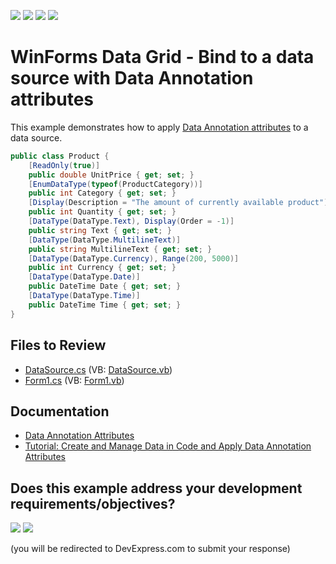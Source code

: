 <!-- default badges list -->
![](https://img.shields.io/endpoint?url=https://codecentral.devexpress.com/api/v1/VersionRange/128624108/24.2.1%2B)
[![](https://img.shields.io/badge/Open_in_DevExpress_Support_Center-FF7200?style=flat-square&logo=DevExpress&logoColor=white)](https://supportcenter.devexpress.com/ticket/details/T162611)
[![](https://img.shields.io/badge/📖_How_to_use_DevExpress_Examples-e9f6fc?style=flat-square)](https://docs.devexpress.com/GeneralInformation/403183)
[![](https://img.shields.io/badge/💬_Leave_Feedback-feecdd?style=flat-square)](#does-this-example-address-your-development-requirementsobjectives)
<!-- default badges end -->

# WinForms Data Grid - Bind to a data source with Data Annotation attributes

This example demonstrates how to apply [Data Annotation attributes](https://docs.devexpress.com/WindowsForms/18273/common-features/data-binding/data-annotation-attributes) to a data source.

```csharp
public class Product {
    [ReadOnly(true)]
    public double UnitPrice { get; set; }
    [EnumDataType(typeof(ProductCategory))]
    public int Category { get; set; }
    [Display(Description = "The amount of currently available product")]
    public int Quantity { get; set; }
    [DataType(DataType.Text), Display(Order = -1)]
    public string Text { get; set; }
    [DataType(DataType.MultilineText)]
    public string MultilineText { get; set; }
    [DataType(DataType.Currency), Range(200, 5000)]
    public int Currency { get; set; }
    [DataType(DataType.Date)]
    public DateTime Date { get; set; }
    [DataType(DataType.Time)]
    public DateTime Time { get; set; }
}
```


## Files to Review

* [DataSource.cs](./CS/GridDataAttributes/DataSource.cs) (VB: [DataSource.vb](./VB/GridDataAttributes/DataSource.vb))
* [Form1.cs](./CS/GridDataAttributes/Form1.cs) (VB: [Form1.vb](./VB/GridDataAttributes/Form1.vb))


## Documentation

* [Data Annotation Attributes](https://docs.devexpress.com/WindowsForms/18273/common-features/data-binding/data-annotation-attributes)
* [Tutorial: Create and Manage Data in Code and Apply Data Annotation Attributes](https://docs.devexpress.com/WindowsForms/114704/controls-and-libraries/data-grid/getting-started/walkthroughs/data-binding-and-working-with-columns/tutorial-create-and-manage-data-in-code-and-apply-data-annotation-attributes)
<!-- feedback -->
## Does this example address your development requirements/objectives?

[<img src="https://www.devexpress.com/support/examples/i/yes-button.svg"/>](https://www.devexpress.com/support/examples/survey.xml?utm_source=github&utm_campaign=winforms-grid-data-annotation-attributes&~~~was_helpful=yes) [<img src="https://www.devexpress.com/support/examples/i/no-button.svg"/>](https://www.devexpress.com/support/examples/survey.xml?utm_source=github&utm_campaign=winforms-grid-data-annotation-attributes&~~~was_helpful=no)

(you will be redirected to DevExpress.com to submit your response)
<!-- feedback end -->

